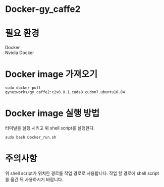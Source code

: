 # Docker-gy_caffe2
# 필요 환경
Docker\
Nvidia Docker

# Docker image 가져오기
~~~
sudo docker pull gynetworks/gy_caffe2:c2v0.8.1.cuda8.cudnn7.ubuntu16.04
~~~

# Docker image 실행 방법
 터미널을 실행 시키고 위 shell script를 실행한다.
~~~
sudo bash Docker_run.sh
~~~

# 주의사항
 위 shell script가 위치한 경로를 작업 경로로 사용합니다. 작업 할 경로에 shell script를 옮긴 뒤 사용하시기 바랍니다.

